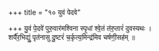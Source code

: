 +++
title = "१० युवं पेदवे"

+++
यु॒वं पे॒दवे॑ पुरु॒वार॑मश्विना स्पृ॒धां श्वे॒तं त॑रु॒तारं॑ दुवस्यथः ।  
शर्यै॑र॒भिद्युं॒ पृत॑नासु दु॒ष्टरं॑ च॒र्कृत्य॒मिन्द्र॑मिव चर्षणी॒सह॑म् ॥